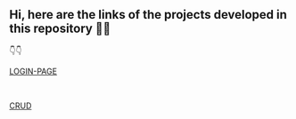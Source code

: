 #  <h2>Hi, here are the links of the projects developed in this repository 🧑‍💻 </h2>

<p>👇👇</p>
<a href="https://github.com/BrunoSSilva9/exception.jr_training_projects/tree/main/Login-Page-Exception">LOGIN-PAGE<br></a>
<p><br></p>
<a href=https://github.com/BrunoSSilva9/exception.jr_training_projects/tree/main/Crud">CRUD</a>
